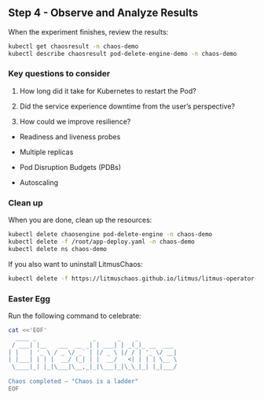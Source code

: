 ## Step 4 - Observe and Analyze Results

When the experiment finishes, review the results:
```bash
kubectl get chaosresult -n chaos-demo
kubectl describe chaosresult pod-delete-engine-demo -n chaos-demo
```
### Key questions to consider

1. How long did it take for Kubernetes to restart the Pod?

2. Did the service experience downtime from the user’s perspective?

3. How could we improve resilience?

- Readiness and liveness probes

- Multiple replicas

- Pod Disruption Budgets (PDBs)

- Autoscaling

### Clean up

When you are done, clean up the resources:
```bash
kubectl delete chaosengine pod-delete-engine -n chaos-demo
kubectl delete -f /root/app-deploy.yaml -n chaos-demo
kubectl delete ns chaos-demo
```
If you also want to uninstall LitmusChaos:
```bash
kubectl delete -f https://litmuschaos.github.io/litmus/litmus-operator-v1.15.0.yaml
```

### Easter Egg
Run the following command to celebrate:
```bash
cat <<'EOF'
  ____ _                _      _    _           
 / ___| |__   ___  __ _| | ___| | _(_)_ __  ___ 
| |   | '_ \ / _ \/ _` | |/ _ \ |/ / | '_ \/ __|
| |___| | | |  __/ (_| | |  __/   <| | | | \__ \
 \____|_| |_|\___|\__,_|_|\___|_|\_\_|_| |_|___/
 
Chaos completed — "Chaos is a ladder"
EOF
```
